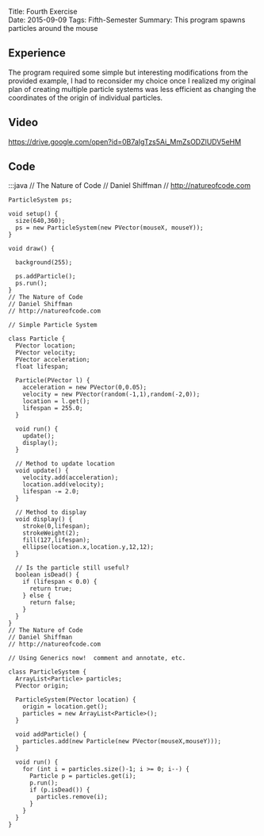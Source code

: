 Title: Fourth Exercise  
Date: 2015-09-09
Tags: Fifth-Semester
Summary: This program spawns particles around the mouse

## Experience
The program required some simple but interesting modifications from the provided example, I had to reconsider my choice once I realized my original plan of creating multiple particle systems was less efficient as changing the coordinates of the origin of individual particles. 

## Video 
https://drive.google.com/open?id=0B7aIgTzs5Ai_MmZsODZlUDV5eHM

## Code
:::java
    // The Nature of Code
    // Daniel Shiffman
    // http://natureofcode.com

    ParticleSystem ps;

    void setup() {
      size(640,360);
      ps = new ParticleSystem(new PVector(mouseX, mouseY));
    }

    void draw() {

      background(255);

      ps.addParticle();
      ps.run();
    }
    // The Nature of Code
    // Daniel Shiffman
    // http://natureofcode.com

    // Simple Particle System

    class Particle {
      PVector location;
      PVector velocity;
      PVector acceleration;
      float lifespan;

      Particle(PVector l) {
        acceleration = new PVector(0,0.05);
        velocity = new PVector(random(-1,1),random(-2,0));
        location = l.get();
        lifespan = 255.0;
      }

      void run() {
        update();
        display();
      }

      // Method to update location
      void update() {
        velocity.add(acceleration);
        location.add(velocity);
        lifespan -= 2.0;
      }

      // Method to display
      void display() {
        stroke(0,lifespan);
        strokeWeight(2);
        fill(127,lifespan);
        ellipse(location.x,location.y,12,12);
      }
      
      // Is the particle still useful?
      boolean isDead() {
        if (lifespan < 0.0) {
          return true;
        } else {
          return false;
        }
      }
    }
    // The Nature of Code
    // Daniel Shiffman
    // http://natureofcode.com

    // Using Generics now!  comment and annotate, etc.

    class ParticleSystem {
      ArrayList<Particle> particles;
      PVector origin;

      ParticleSystem(PVector location) {
        origin = location.get();
        particles = new ArrayList<Particle>();
      }

      void addParticle() {
        particles.add(new Particle(new PVector(mouseX,mouseY)));
      }

      void run() {
        for (int i = particles.size()-1; i >= 0; i--) {
          Particle p = particles.get(i);
          p.run();
          if (p.isDead()) {
            particles.remove(i);
          }
        }
      }
    }

